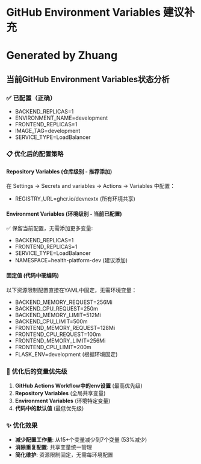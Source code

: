 # GitHub Environment Variables 建议补充
# Generated by Zhuang

## 当前GitHub Environment Variables状态分析

### ✅ 已配置（正确）
- BACKEND_REPLICAS=1
- ENVIRONMENT_NAME=development  
- FRONTEND_REPLICAS=1
- IMAGE_TAG=development
- SERVICE_TYPE=LoadBalancer

### 📋 优化后的配置策略

#### Repository Variables (仓库级别 - 推荐添加)
在 Settings → Secrets and variables → Actions → Variables 中配置：
- REGISTRY_URL=ghcr.io/devnextx (所有环境共享)

#### Environment Variables (环境级别 - 当前已配置)
✅ 保留当前配置，无需添加更多变量:
- BACKEND_REPLICAS=1
- FRONTEND_REPLICAS=1  
- SERVICE_TYPE=LoadBalancer
- NAMESPACE=health-platform-dev (建议添加)

#### 固定值 (代码中硬编码)
以下资源限制配置直接在YAML中固定，无需环境变量：
- BACKEND_MEMORY_REQUEST=256Mi
- BACKEND_CPU_REQUEST=250m
- BACKEND_MEMORY_LIMIT=512Mi
- BACKEND_CPU_LIMIT=500m
- FRONTEND_MEMORY_REQUEST=128Mi
- FRONTEND_CPU_REQUEST=100m
- FRONTEND_MEMORY_LIMIT=256Mi
- FRONTEND_CPU_LIMIT=200m
- FLASK_ENV=development (根据环境固定)

### 🔄 优化后的变量优先级
1. **GitHub Actions Workflow中的env设置** (最高优先级)
2. **Repository Variables** (全局共享变量)
3. **Environment Variables** (环境特定变量)
4. **代码中的默认值** (最低优先级)

### ✨ 优化效果
- **减少配置工作量**: 从15+个变量减少到7个变量 (53%减少)
- **消除重复配置**: 共享变量统一管理
- **简化维护**: 资源限制固定，无需每环境配置
